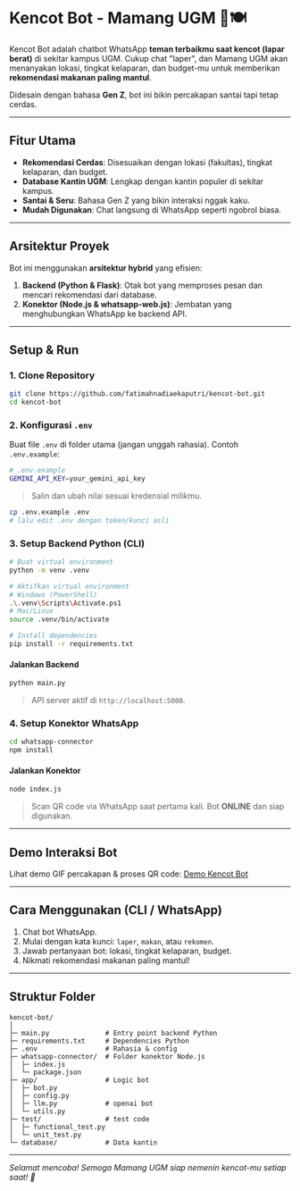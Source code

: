 # Kencot Bot - Mamang UGM 🤖🍽️

Kencot Bot adalah chatbot WhatsApp **teman terbaikmu saat kencot (lapar berat)** di sekitar kampus UGM. Cukup chat "laper", dan Mamang UGM akan menanyakan lokasi, tingkat kelaparan, dan budget-mu untuk memberikan **rekomendasi makanan paling mantul**.

Didesain dengan bahasa **Gen Z**, bot ini bikin percakapan santai tapi tetap cerdas.

---

## Fitur Utama

* **Rekomendasi Cerdas**: Disesuaikan dengan lokasi (fakultas), tingkat kelaparan, dan budget.
* **Database Kantin UGM**: Lengkap dengan kantin populer di sekitar kampus.
* **Santai & Seru**: Bahasa Gen Z yang bikin interaksi nggak kaku.
* **Mudah Digunakan**: Chat langsung di WhatsApp seperti ngobrol biasa.

---

## Arsitektur Proyek

Bot ini menggunakan **arsitektur hybrid** yang efisien:

1. **Backend (Python & Flask)**: Otak bot yang memproses pesan dan mencari rekomendasi dari database.
2. **Konektor (Node.js & whatsapp-web.js)**: Jembatan yang menghubungkan WhatsApp ke backend API.

---

## Setup & Run

### 1. Clone Repository

```bash
git clone https://github.com/fatimahnadiaekaputri/kencot-bot.git
cd kencot-bot
```

### 2. Konfigurasi `.env`

Buat file `.env` di folder utama (jangan unggah rahasia). Contoh `.env.example`:

```bash
# .env.example
GEMINI_API_KEY=your_gemini_api_key
```

> Salin dan ubah nilai sesuai kredensial milikmu.

```bash
cp .env.example .env
# lalu edit .env dengan token/kunci asli
```

### 3. Setup Backend Python (CLI)

```bash
# Buat virtual environment
python -m venv .venv

# Aktifkan virtual environment
# Windows (PowerShell)
.\.venv\Scripts\Activate.ps1
# Mac/Linux
source .venv/bin/activate

# Install dependencies
pip install -r requirements.txt
```

#### Jalankan Backend

```bash
python main.py
```

> API server aktif di `http://localhost:5000`.

### 4. Setup Konektor WhatsApp

```bash
cd whatsapp-connector
npm install
```

#### Jalankan Konektor

```bash
node index.js
```

> Scan QR code via WhatsApp saat pertama kali.
> Bot **ONLINE** dan siap digunakan.

---

## Demo Interaksi Bot

Lihat demo GIF percakapan & proses QR code:
[Demo Kencot Bot](https://drive.google.com/file/d/10pUDEh_noHTWrvdtNeNWKwtLXhye2b91/view)

---

## Cara Menggunakan (CLI / WhatsApp)

1. Chat bot WhatsApp.
2. Mulai dengan kata kunci: `laper`, `makan`, atau `rekomen`.
3. Jawab pertanyaan bot: lokasi, tingkat kelaparan, budget.
4. Nikmati rekomendasi makanan paling mantul!

---

## Struktur Folder

```
kencot-bot/
│
├─ main.py              # Entry point backend Python
├─ requirements.txt     # Dependencies Python
├─ .env                 # Rahasia & config
├─ whatsapp-connector/  # Folder konektor Node.js
│  ├─ index.js
│  └─ package.json
├─ app/                 # Logic bot
│  ├─ bot.py
│  ├─ config.py
│  ├─ llm.py            # openai bot
│  └─ utils.py
├─ test/                # test code
│  ├─ functional_test.py           
│  └─ unit_test.py
└─ database/            # Data kantin
```

---

*Selamat mencoba! Semoga Mamang UGM siap nemenin kencot-mu setiap saat! 🤤*
